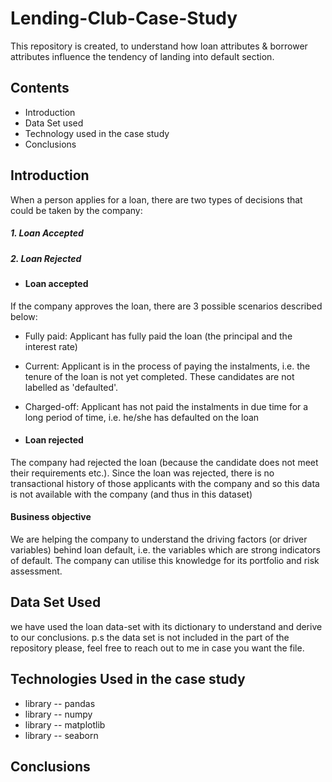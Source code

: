 # Lending-Club-Case-Study
This repository is created, to understand how loan attributes & borrower attributes influence the tendency of landing into default section.


## Contents 

* Introduction
* Data Set used
* Technology used in the case study
* Conclusions


## Introduction


When a person applies for a loan, there are two types of decisions that could be taken by the company:

  ##### 1. Loan Accepted 
  ##### 2. Loan Rejected

 * #### Loan accepted
 If the company approves the loan, there are 3 possible scenarios described below:

 * Fully paid: Applicant has fully paid the loan (the principal and the interest rate)

 * Current: Applicant is in the process of paying the instalments, i.e. the tenure of the loan is not yet completed. These candidates are not labelled as 'defaulted'.

 * Charged-off: Applicant has not paid the instalments in due time for a long period of time, i.e. he/she has defaulted on the loan 

 * #### Loan rejected
 
 The company had rejected the loan (because the candidate does not meet their requirements etc.). Since the loan was rejected, there is no transactional history of those applicants with the company and so this data is not available with the company (and thus in this dataset)

#### Business objective

We are helping the company to understand the driving factors (or driver variables) behind loan default, i.e. the variables which are strong indicators of default.  The company can utilise this knowledge for its portfolio and risk assessment.


## Data Set Used

we have used the loan data-set with its dictionary to understand and derive to our conclusions. p.s the data set is not included in the part of the repository please, feel free to reach out to me in case you want the file.

## Technologies Used in the case study
- library -- pandas
- library -- numpy
- library -- matplotlib
- library -- seaborn


## Conclusions
